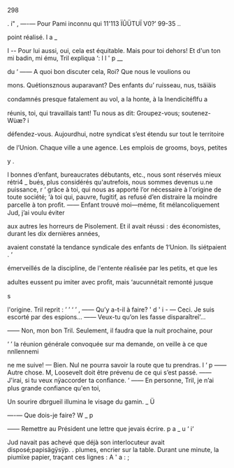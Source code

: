  

      
     
   
  

298

. i" , —-— Pour Pami inconnu qui 11'113 ÏÛÜTUÏ V0?’ 99-35  ..

 
 

point réalisé. l a _

I -- Pour lui aussi, oui, cela est équitable. Mais pour toi dehors!
Et d'un ton mi badin, mi ému, Tril expliqua ‘: l l '  p __

 du ‘ —— A quoi bon discuter cela, Roi? Que nous le voulions ou   

 mons. Quétionsznous auparavant? Des enfants du’ ruisseau, nus, tsäiäis  

condamnés presque fatalement au vol, a la honte, à la Inendicitéﬂfu a

 réunis, toi, qui travaillais tant! Tu nous as dit: Groupez-vous; soutenez-Wùæ? i

défendez-vous. Aujourdhui, notre syndicat s’est étendu sur tout le territoire

de l’Union. Chaque ville a une agence. Les emplois de grooms, boys, petites

 
  
 

 

y .



 l bonnes d’enfant, bureaucrates débutants, etc., nous sont réservés mieux rétri4 _ 
bués, plus considérés qu'autrefois,  nous sommes devenus u.ne puissance, r ‘ 
grâce à toi, qui nous as apporté l’or nécessaire à l'origine de toute société; ‘à
toi qui, pauvre, fugitif, as refusé d’en distraire la moindre parcelle à ton proﬁt. 
—— Enfant trouvé moi—méme, ﬁt mélancoliquement Jud, j’ai voulu éviter

aux autres les horreurs de Pisolement.
Et il avait réussi : des économistes, durant les dix dernières années,

avaient constaté la tendance syndicale des enfants de 1‘Union. Ils siétpaient . ‘

 émerveillés de la discipline, de l'entente réalisée par les petits, et que les

adultes eussent pu imiter avec proﬁt, mais ‘aucunnétait remonté jusque

s

 

l'origine.
Tril reprit : ’ ’ ‘ ’ ,
—— Qu’y a-t-il à faire? ' d ' i -
— Ceci. Je suis escorté par des espions...
—— Veux-tu qu’on les fasse disparaîtreî’...

—— Non, mon bon Tril. Seulement, il faudra que la nuit prochaine, pour



 ‘ ’ la réunion générale convoquée sur ma demande, on veille à ce que nnllennemi

ne me suive!
— Bien. Nul ne pourra savoir la route que tu prendras. l ‘ p
—— Autre chose. M, Loosevelt doit être prévenu de ce qui s’est passé.
—— J'irai, si tu veux nÿaccorder ta conﬁance. ‘
—— En personne, Tril, je n’ai plus grande confiance qu'en toi,

 Un sourire dbrgueil illumina le visage du gamin. _  Ü

 

—-— Que dois-je faire? W _ p

—— Remettre au Président une lettre que jevais écrire. p a _ u ‘ i‘ 

Jud navait pas achevé que déjà son interlocuteur avait disposé;papisägÿsÿp. . 
plumes, encrier sur la table. Durant une minute, la piumïxe 
papier, traçant ces lignes : A ' a :    ; 

  
  

 

